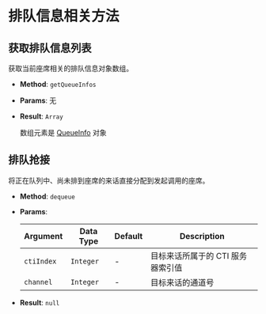 # 排队信息相关方法

## 获取排队信息列表

获取当前座席相关的排队信息对象数组。

-   **Method**: `getQueueInfos`

-   **Params**: 无

-   **Result**: `Array`

    数组元素是 [QueueInfo][] 对象

## 排队抢接

将正在队列中、尚未排到座席的来话直接分配到发起调用的座席。

-   **Method**: `dequeue`

-   **Params**:

    | Argument   | Data Type | Default | Description                       |
    | ---------- | --------- | ------- | --------------------------------- |
    | `ctiIndex` | `Integer` | -       | 目标来话所属于的 CTI 服务器索引值 |
    | `channel`  | `Integer` | -       | 目标来话的通道号                  |

-   **Result**: `null`

[queueinfo]: ../types/queue_info.md "排队信息"
